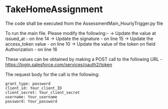 # TakeHomeAssignment

The code shall be executed from the AssessmentMain_HourlyTrigger.py file

To run the main file. Please modify the following:-
-> Update the value at issued_at - on line 14
-> Update the signature - on line 15
-> Update the access_token value - on line 10
-> Update the value of the token on field Authorization - on line 16


These values can be obtained by making a POST call to the following URL - https://login.salesforce.com/services/oauth2/token

The request body for the call is the following:

```
grant_type: password
client_id: Your_client_ID
client_secret: Your_client_secret
username: Your_username
password: Your_password
```
